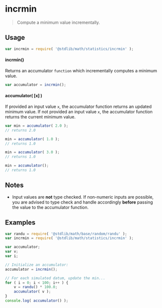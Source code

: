 # incrmin

> Compute a minimum value incrementally.


<section class="usage">

## Usage

``` javascript
var incrmin = require( '@stdlib/math/statistics/incrmin' );
```

#### incrmin()

Returns an accumulator `function` which incrementally computes a minimum value.

``` javascript
var accumulator = incrmin();
```

#### accumulator( \[x\] )

If provided an input value `x`, the accumulator function returns an updated minimum value. If not provided an input value `x`, the accumulator function returns the current minimum value.

``` javascript
var min = accumulator( 2.0 );
// returns 2.0

min = accumulator( 1.0 );
// returns 1.0

min = accumulator( 3.0 );
// returns 1.0

min = accumulator();
// returns 1.0
```

</section>

<!-- /.usage -->


<section class="notes">

## Notes

* Input values are __not__ type checked. If non-numeric inputs are possible, you are advised to type check and handle accordingly __before__ passing the value to the accumulator function.

</section>

<!-- /.notes -->


<section class="examples">

## Examples

``` javascript
var randu = require( '@stdlib/math/base/random/randu' );
var incrmin = require( '@stdlib/math/statistics/incrmin' );

var accumulator;
var v;
var i;

// Initialize an accumulator:
accumulator = incrmin();

// For each simulated datum, update the min...
for ( i = 0; i < 100; i++ ) {
    v = randu() * 100.0;
    accumulator( v );
}
console.log( accumulator() );
```

</section>

<!-- /.examples -->


<section class="links">

</section>

<!-- /.links -->
